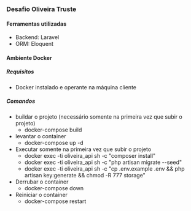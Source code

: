 ### Desafio Oliveira Truste

#### Ferramentas utilizadas

- Backend: Laravel
- ORM: Eloquent

#### Ambiente Docker

##### Requisitos

- Docker instalado e operante na máquina cliente

##### Comandos

- buildar o projeto (necessário somente na primeira vez que subir o projeto)
    - docker-compose build
- levantar o container
    - docker-compose up -d
- Executar somente na primeira vez que subir o projeto
    - docker exec -ti oliveira_api sh -c "composer install"
    - docker exec -ti oliveira_api sh -c "php artisan migrate --seed"
    - docker exec -ti oliveira_api sh -c "cp .env.example .env && php artisan key:generate && chmod -R 777 storage"
- Derrubar o container
    - docker-compose down
- Reiniciar o container
    - docker-compose restart
